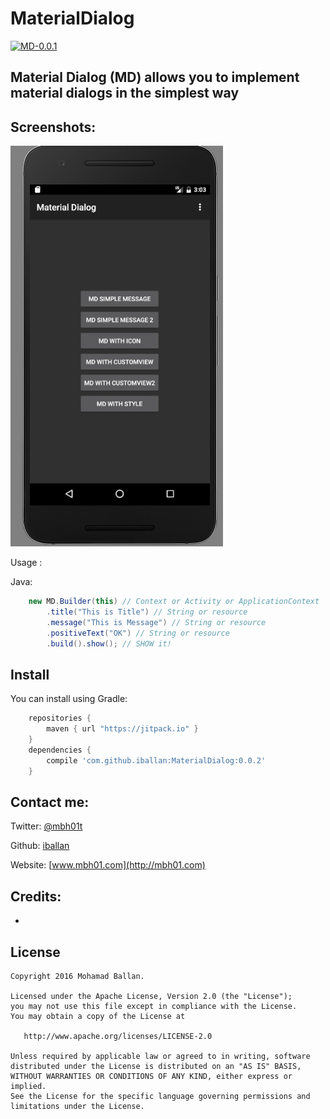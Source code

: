 MaterialDialog
==============

[![MD-0.0.1](https://jitpack.io/v/iballan/materialdialog.svg)](https://jitpack.io/#iballan/materialdialog)

## Material Dialog (MD) allows you to implement material dialogs in the simplest way

Screenshots:
--------

![Screenshots/screenshot1](https://raw.githubusercontent.com/iballan/materialdialog/master/screenshots/md.gif)


Usage :

Java:
``` java
	new MD.Builder(this) // Context or Activity or ApplicationContext
		.title("This is Title") // String or resource
		.message("This is Message") // String or resource
		.positiveText("OK") // String or resource
		.build().show(); // SHOW it!
```

Install
--------

You can install using Gradle:

```gradle
	repositories {
	    maven { url "https://jitpack.io" }
	}
	dependencies {
	    compile 'com.github.iballan:MaterialDialog:0.0.2'
	}
```

Contact me:
--------

Twitter: [@mbh01t](https://twitter.com/mbh01t)

Github: [iballan](https://github.com/iballan)

Website: [www.mbh01.com](http://mbh01.com)

Credits:
--------

-

License
--------

    Copyright 2016 Mohamad Ballan.

    Licensed under the Apache License, Version 2.0 (the "License");
    you may not use this file except in compliance with the License.
    You may obtain a copy of the License at

       http://www.apache.org/licenses/LICENSE-2.0

    Unless required by applicable law or agreed to in writing, software
    distributed under the License is distributed on an "AS IS" BASIS,
    WITHOUT WARRANTIES OR CONDITIONS OF ANY KIND, either express or implied.
    See the License for the specific language governing permissions and
    limitations under the License.